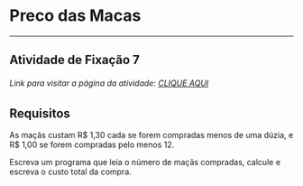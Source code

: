 # Preco das Macas  

---

## Atividade de Fixação 7  

###### Link para visitar a página da atividade: [CLIQUE AQUI](https://giunossauro.github.io/iFood_Lets-Code_Sala-842/2_Logica-com-JavaScript/Atividades-de-Fixacao/07_Preco-das-Macas/Preco-das-Macas.html)

## Requisitos

As maçãs custam R$ 1,30 cada se forem compradas menos de uma dúzia, e R$ 1,00 se forem compradas pelo menos 12.  
 
Escreva um programa que leia o número de maçãs compradas, calcule e escreva o custo total da compra.  
